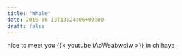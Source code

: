 ```yaml
---
title: "Whale"
date: 2019-06-13T13:24:06+09:00
draft: false
---
```

nice to meet you
{{< youtube iApWeabwoiw >}}
in chihaya 
